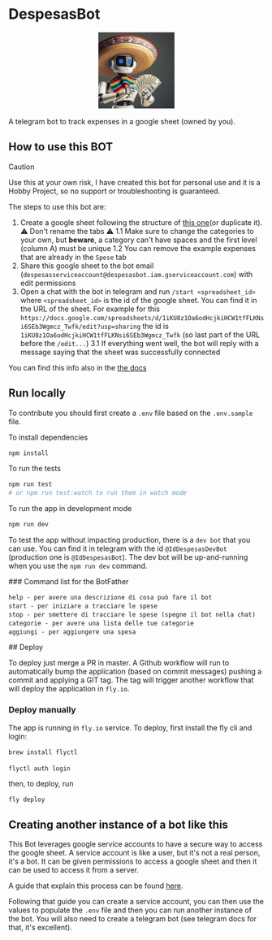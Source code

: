 # DespesasBot

<p align="center">
   <img src="docs/despesas-bot-prod.jpeg" width="150"/>
</p>

A telegram bot to track expenses in a google sheet (owned by you).

## How to use this BOT

> [!CAUTION]
> Use this at your own risk, I have created this bot for personal use and it is a Hobby Project, so no support or troubleshooting is guaranteed.

The steps to use this bot are:

1. Create a google sheet following the structure of [this one](https://docs.google.com/spreadsheets/d/1iKU8z1Oa6odHcjkiHCW1tfFLKNsi6SEb3Wgmcz_Twfk/edit?usp=sharing)(or duplicate it). ⚠️ Don't rename the tabs ⚠️
   1.1 Make sure to change the categories to your own, but **beware**, a category can't have spaces and the first level (column A) must be unique
   1.2 You can remove the example expenses that are already in the `Spese` tab
2. Share this google sheet to the bot email (`despesasserviceaccount@despesasbot.iam.gserviceaccount.com`) with edit permissions
3. Open a chat with the bot in telegram and run `/start <spreadsheet_id>` where `<spreadsheet_id>` is the id of the google sheet. You can find it in the URL of the sheet. For example for this `https://docs.google.com/spreadsheets/d/1iKU8z1Oa6odHcjkiHCW1tfFLKNsi6SEb3Wgmcz_Twfk/edit?usp=sharing` the id is `1iKU8z1Oa6odHcjkiHCW1tfFLKNsi6SEb3Wgmcz_Twfk` (so last part of the URL before the `/edit...`)
   3.1 If everything went well, the bot will reply with a message saying that the sheet was successfully connected

You can find this info also in the [the docs](https://albertodeago.github.io/despesas-bot/)

## Run locally

To contribute you should first create a `.env` file based on the `.env.sample` file.

To install dependencies

```sh
npm install
```

To run the tests

```sh
npm run test
# or npm run test:watch to run them in watch mode
```

To run the app in development mode

```sh
npm run dev
```

To test the app without impacting production, there is a `dev bot` that you can use.
You can find it in telegram with the id `@IdDespesasDevBot` (production one is `@IdDespesasBot`).
The dev bot will be up-and-running when you use the `npm run dev` command.

### Command list for the BotFather

```txt
help - per avere una descrizione di cosa può fare il bot
start - per iniziare a tracciare le spese
stop - per smettere di tracciare le spese (spegne il bot nella chat)
categorie - per avere una lista delle tue categorie
aggiungi - per aggiungere una spesa
```

## Deploy

To deploy just merge a PR in master. A Github workflow will run to automatically bump
the application (based on commit messages) pushing a commit and applying a GIT tag.
The tag will trigger another workflow that will deploy the application in `fly.io`.

### Deploy manually

The app is running in `fly.io` service. To deploy, first install the fly cli and login:

```
brew install flyctl

flyctl auth login
```

then, to deploy, run

```bash
fly deploy
```

## Creating another instance of a bot like this

This Bot leverages google service accounts to have a secure way to access the google sheet.
A service account is like a user, but it's not a real person, it's a bot. It can be given permissions to access a google sheet and then it can be used to access it from a server.

A guide that explain this process can be found [here](https://medium.com/@sakkeerhussainp/google-sheet-as-your-database-for-node-js-backend-a79fc5a6edd9).

Following that guide you can create a service account, you can then use the values to populate the `.env` file and then you can run another instance of the bot.
You will also need to create a telegram bot (see telegram docs for that, it's excellent).
